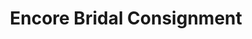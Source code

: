 ---
title: "Encore Bridal Consignment"
url: /bowling-green/encore-bridal-consignment/
shop: shop
---